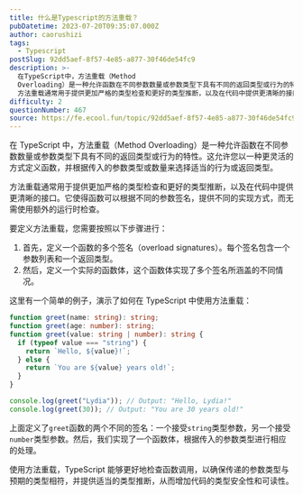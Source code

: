 ```yaml
---
title: 什么是Typescript的方法重载？
pubDatetime: 2023-07-20T09:35:07.000Z
author: caorushizi
tags:
  - Typescript
postSlug: 92dd5aef-8f57-4e85-a877-30f46de54fc9
description: >-
  在TypeScript中，方法重载（Method
  Overloading）是一种允许函数在不同参数数量或参数类型下具有不同的返回类型或行为的特性。这允许您以一种更灵活的方式定义函数，并根据传入的参数类型或数量来选择适当的行为或返回类型。
  方法重载通常用于提供更加严格的类型检查和更好的类型推断，以及在代码中提供更清晰的接口。它使得函数可以根据不同的参数签名，提供不同的实现方式，而无需使用额外的运行时
difficulty: 2
questionNumber: 467
source: https://fe.ecool.fun/topic/92dd5aef-8f57-4e85-a877-30f46de54fc9
---
```


在 TypeScript 中，方法重载（Method Overloading）是一种允许函数在不同参数数量或参数类型下具有不同的返回类型或行为的特性。这允许您以一种更灵活的方式定义函数，并根据传入的参数类型或数量来选择适当的行为或返回类型。

方法重载通常用于提供更加严格的类型检查和更好的类型推断，以及在代码中提供更清晰的接口。它使得函数可以根据不同的参数签名，提供不同的实现方式，而无需使用额外的运行时检查。

要定义方法重载，您需要按照以下步骤进行：

1. 首先，定义一个函数的多个签名（overload signatures）。每个签名包含一个参数列表和一个返回类型。
2. 然后，定义一个实际的函数体，这个函数体实现了多个签名所涵盖的不同情况。

这里有一个简单的例子，演示了如何在 TypeScript 中使用方法重载：

```typescript
function greet(name: string): string;
function greet(age: number): string;
function greet(value: string | number): string {
  if (typeof value === "string") {
    return `Hello, ${value}!`;
  } else {
    return `You are ${value} years old!`;
  }
}

console.log(greet("Lydia")); // Output: "Hello, Lydia!"
console.log(greet(30)); // Output: "You are 30 years old!"
```

上面定义了`greet`函数的两个不同的签名：一个接受`string`类型参数，另一个接受`number`类型参数。然后，我们实现了一个函数体，根据传入的参数类型进行相应的处理。

使用方法重载，TypeScript 能够更好地检查函数调用，以确保传递的参数类型与预期的类型相符，并提供适当的类型推断，从而增加代码的类型安全性和可读性。
